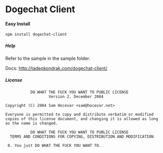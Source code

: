 # Dogechat Client

#### Easy Install

    npm install dogechat-client

##### Help

Refer to the sample in the sample folder.

Docs: http://tadeokondrak.com/dogechat-client/

##### License
               DO WHAT THE FUCK YOU WANT TO PUBLIC LICENSE
                       Version 2, December 2004

    Copyright (C) 2004 Sam Hocevar <sam@hocevar.net>

    Everyone is permitted to copy and distribute verbatim or modified
    copies of this license document, and changing it is allowed as long
    as the name is changed.

               DO WHAT THE FUCK YOU WANT TO PUBLIC LICENSE
      TERMS AND CONDITIONS FOR COPYING, DISTRIBUTION AND MODIFICATION

     0. You just DO WHAT THE FUCK YOU WANT TO.
